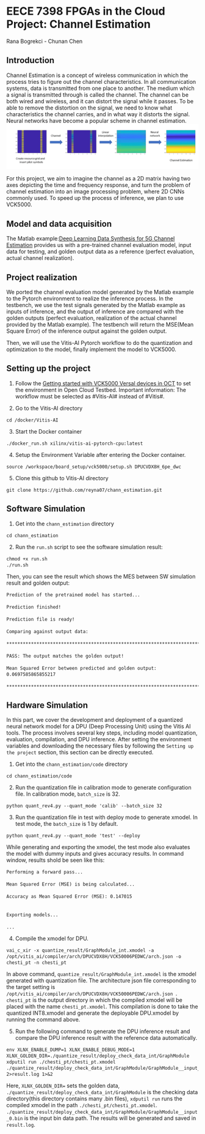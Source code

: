 # EECE 7398 FPGAs in the Cloud Project: Channel Estimation

Rana Bogrekci - Chunan Chen

## Introduction
Channel Estimation is a concept of wireless communication in which the process tries to figure out the channel characteristics. In all communication systems, data is transmitted from one place to another. The medium which a signal is transmitted through is called the channel. The channel can be both wired and wireless, and it can distort the signal while it passes. To be able to remove the distortion on the signal, we need to know what characteristics the channel carries, and in what way it distorts the signal.  Neural networks have become a popular scheme in channel estimation.
![The Process of Channel Estimation with Neural Networks](https://github.com/reyna07/chann_estimation/blob/main/img/ch_estimation_process.png)

For this project, we aim to imagine the channel as a 2D matrix having two axes depicting the time and frequency response, and turn the problem of channel estimation into an image processing problem, where 2D CNNs commonly used. To speed up the process of inference, we plan to use VCK5000. 

## Model and data acquisition
The Matlab example:[Deep Learning Data Synthesis for 5G Channel Estimation](https://www.mathworks.com/help/5g/ug/deep-learning-data-synthesis-for-5g-channel-estimation.html) provides us with a pre-trained channel evaluation model, input data for testing, and golden output data as a reference (perfect evaluation, actual channel realization).

## Project realization
We ported the channel evaluation model generated by the Matlab example to the Pytorch environment to realize the inference process. In the testbench, we use the test signals generated by the Matlab example as inputs of inference, and the output of inference are compared with the golden outputs (perfect evaluation, realization of the actual channel provided by the Matlab example). The testbench will return the MSE(Mean Square Error) of the inference output against the golden output.

Then, we will use the Vitis-AI Pytorch workflow to do the quantization and optimization to the model, finally implement the model to VCK5000.

## Setting up the project
1. Follow the [Getting started with VCK5000 Versal devices in OCT](https://github.com/OCT-FPGA/versal-tutorials/blob/main/vck5000-getting-started.md) to set the environment in Open Cloud Testbed. Important information: The workflow must be selected as #Vitis-AI# instead of #Vitis#.

   
2. Go to the Vitis-AI directory

```
cd /docker/Vitis-AI
```

3. Start the Docker container

```
./docker_run.sh xilinx/vitis-ai-pytorch-cpu:latest
```

4. Setup the Environment Variable after entering the Docker container.

```
source /workspace/board_setup/vck5000/setup.sh DPUCVDX8H_6pe_dwc
```

5. Clone this github to Vitis-AI directory

```
git clone https://github.com/reyna07/chann_estimation.git
```

## Software Simulation
1. Get into the `chann_estimation` directory
```
cd chann_estimation
```

2. Run the `run.sh` script to see the software simulation result:
```
chmod +x run.sh
./run.sh
```

Then, you can see the result which shows the MES between SW simulation result and golden output:

```
Prediction of the pretrained model has started...

Prediction finished!

Prediction file is ready!

Comparing against output data:

*****************************************************************************

PASS: The output matches the golden output!

Mean Squared Error between predicted and golden output: 0.0697585865855217

*****************************************************************************

```
## Hardware Simulation 

In this part, we cover the development and deployment of a quantized neural network model for a DPU (Deep Processing Unit) using the Vitis AI tools. The process involves several key steps, including model quantization, evaluation, compilation, and DPU inference. After setting the environment variables and downloading the necessary files by following the `Setting up the project` section, this section can be directly executed. 

1. Get into the `chann_estimation/code` directory
```
cd chann_estimation/code
```

2. Run the quantization file in calibration mode to generate configuration file. In calibration mode, `batch_size` is 32.
```
python quant_rev4.py --quant_mode 'calib' --batch_size 32
```

3. Run the quantization file in test with deploy mode to generate xmodel. In test mode, the `batch_size` is 1 by default.
```
python quant_rev4.py --quant_mode 'test' --deploy
```
While generating and exporting the xmodel, the test mode also evaluates the model with dummy inputs and gives accuracy results. In command window, results shold be seen like this: 

``` 
Performing a forward pass...

Mean Squared Error (MSE) is being calculated...

Accuracy as Mean Squared Error (MSE): 0.147015


Exporting models...

...
```

4. Compile the xmodel for DPU. 
```
vai_c_xir -x quantize_result/GraphModule_int.xmodel -a /opt/vitis_ai/compiler/arch/DPUCVDX8H/VCK50006PEDWC/arch.json -o chesti_pt -n chesti_pt
```
In above command, `quantize_result/GraphModule_int.xmodel` is the xmodel generated with quantization file. The architecture json file corresponding to the target setting is `/opt/vitis_ai/compiler/arch/DPUCVDX8H/VCK50006PEDWC/arch.json `. `chesti_pt` is the output directory in which the compiled xmodel will be placed with the name `chesti_pt.xmodel`. This compilation is done to  take the quantized INT8.xmodel and generate the deployable DPU.xmodel by running the command above.

5. Run the following command to generate the DPU inference result and compare the DPU inference result with the reference data automatically.
```
env XLNX_ENABLE_DUMP=1 XLNX_ENABLE_DEBUG_MODE=1 XLNX_GOLDEN_DIR=./quantize_result/deploy_check_data_int/GraphModule    xdputil run ./chesti_pt/chesti_pt.xmodel ./quantize_result/deploy_check_data_int/GraphModule/GraphModule__input_0.bin 2>result.log 1>&2
```
Here, `XLNX_GOLDEN_DIR=` sets the golden data, `./quantize_result/deploy_check_data_int/GraphModule` is the checking data directory(this directory contains many .bin files),
`xdputil run` runs the compiled xmodel in the path `./chesti_pt/chesti_pt.xmodel`.  `./quantize_result/deploy_check_data_int/GraphModule/GraphModule__input_0.bin` is the input bin data path. The results will be generated and saved in `result.log`.


